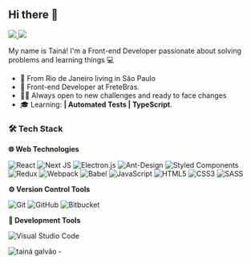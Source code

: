 
## Hi there 👋 
<p align="left">
 <a href="https://www.linkedin.com/in/rafaeldcmartins">
    <img src="https://img.shields.io/badge/-Tainá%20Almeida-6633cc?style=flat-square&logo=Linkedin&logoColor=white&link=https://www.linkedin.com/in/almeida-taina/"/>
  </a><a href="https://github.com/taigalvs/?tab=follow">
    <img src="https://img.shields.io/github/followers/taigalvs?label=Follow&style=social" />
  </a> </p>

My name is Tainá! 
I'm a Front-end Developer passionate about solving problems and learning things  💻
- 📍 From Rio de Janeiro living in São Paulo
- 💼  Front-end Developer  at FreteBras.
- 👩‍💻 Always open to new challenges and ready to face changes
-   🎓  Learning:  **| Automated Tests | TypeScript**.


### 🛠 Tech Stack
 **🌐 Web Technologies**
 
![React](https://img.shields.io/badge/react-%2320232a.svg?style=for-the-badge&logo=react&logoColor=%2361DAFB) ![Next JS](https://img.shields.io/badge/Next-black?style=for-the-badge&logo=next.js&logoColor=white) ![Electron.js](https://img.shields.io/badge/Electron-191970?style=for-the-badge&logo=Electron&logoColor=white)   ![Ant-Design](https://img.shields.io/badge/-AntDesign-%230170FE?style=for-the-badge&logo=ant-design&logoColor=white) ![Styled Components](https://img.shields.io/badge/styled--components-DB7093?style=for-the-badge&logo=styled-components&logoColor=white)  
![Redux](https://img.shields.io/badge/redux-%23593d88.svg?style=for-the-badge&logo=redux&logoColor=white) ![Webpack](https://img.shields.io/badge/webpack-%238DD6F9.svg?style=for-the-badge&logo=webpack&logoColor=black) ![Babel](https://img.shields.io/badge/Babel-F9DC3e?style=for-the-badge&logo=babel&logoColor=black) ![JavaScript](https://img.shields.io/badge/javascript-%23323330.svg?style=for-the-badge&logo=javascript&logoColor=%23F7DF1E) ![HTML5](https://img.shields.io/badge/html5-%23E34F26.svg?style=for-the-badge&logo=html5&logoColor=white) ![CSS3](https://img.shields.io/badge/css3-%231572B6.svg?style=for-the-badge&logo=css3&logoColor=white) ![SASS](https://img.shields.io/badge/SASS-hotpink.svg?style=for-the-badge&logo=SASS&logoColor=white)

**⚙️ Version Control Tools**

![Git](https://img.shields.io/badge/git-%23F05033.svg?style=for-the-badge&logo=git&logoColor=white) ![GitHub](https://img.shields.io/badge/github-%23121011.svg?style=for-the-badge&logo=github&logoColor=white) ![Bitbucket](https://img.shields.io/badge/bitbucket-%230047B3.svg?style=for-the-badge&logo=bitbucket&logoColor=white)

 **🔧 Development Tools**

![Visual Studio Code](https://img.shields.io/badge/Visual%20Studio%20Code-0078d7.svg?style=for-the-badge&logo=visual-studio-code&logoColor=white)


<p><img align="left" src="https://github-readme-stats.vercel.app/api/top-langs?username=taigalvs&show_icons=true&locale=en&layout=compact&theme=radical" alt="tainá galvão" /></p>
- 
